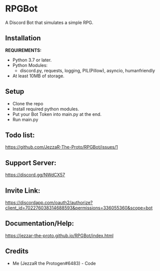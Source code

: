 # RPGBot
 A Discord Bot that simulates a simple RPG.
## Installation
**REQUIREMENTS:**
- Python 3.7 or later.
- Python Modules:
	- discord.py, requests, logging, PIL(Pillow), asyncio, humanfriendly
- At least 10MB of storage.
## Setup
- Clone the repo
- Install required python modules.
- Put your Bot Token into main.py at the end.
- Run main.py
## Todo list:
https://github.com/JezzaR-The-Proto/RPGBot/issues/1
## Support Server:
https://discord.gg/NWdCX57
## Invite Link:
https://discordapp.com/oauth2/authorize?client_id=702276038314688593&permissions=336055360&scope=bot
## Documentation/Help:
https://jezzar-the-proto.github.io/RPGBot/index.html
## Credits
- Me (JezzaR the Protogen#6483) - Code
